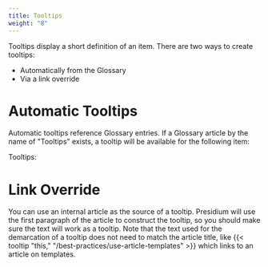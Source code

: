 ```yaml
---
title: Tooltips
weight: "8"
---
```


Tooltips display a short definition of an item. There are two ways to create tooltips:
* Automatically from the Glossary
* Via a link override

# Automatic Tooltips

Automatic tooltips reference Glossary entries. If a Glossary article by the name of "Tooltips" exists, a tooltip will be available for the following item:

Tooltips:


# Link Override

You can use an internal article as the source of a tooltip. Presidium will use the first paragraph of the article to construct the tooltip, so you should make sure the text will work as a tooltip. Note that the text used for the demarcation of a tooltip does not need to match the article title, like {{< tooltip "this," "/best-practices/use-article-templates" >}} which links to an article on templates.


